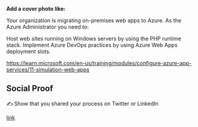 **Add a cover photo like:**


Your organization is migrating on-premises web apps to Azure. As the Azure Administrator you need to:

Host web sites running on Windows servers by using the PHP runtime stack.
Implement Azure DevOps practices by using Azure Web Apps deployment slots.



https://learn.microsoft.com/en-us/training/modules/configure-azure-app-services/11-simulation-web-apps



## Social Proof

✍️ Show that you shared your process on Twitter or LinkedIn

[link](link)
